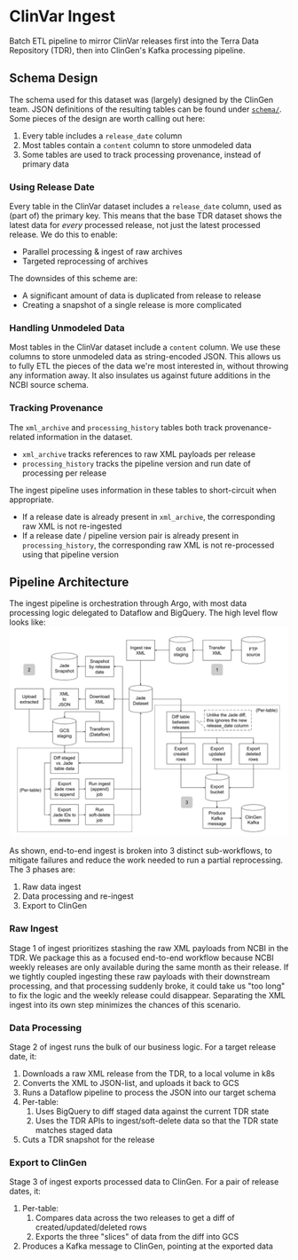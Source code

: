 # ClinVar Ingest
Batch ETL pipeline to mirror ClinVar releases first into the Terra Data Repository (TDR),
then into ClinGen's Kafka processing pipeline.

## Schema Design
The schema used for this dataset was (largely) designed by the ClinGen team. JSON
definitions of the resulting tables can be found under [`schema/`](./schema). Some
pieces of the design are worth calling out here:
1. Every table includes a `release_date` column
2. Most tables contain a `content` column to store unmodeled data
3. Some tables are used to track processing provenance, instead of primary data

### Using Release Date
Every table in the ClinVar dataset includes a `release_date` column, used as (part of)
the primary key. This means that the base TDR dataset shows the latest data for _every_
processed release, not just the latest processed release. We do this to enable:
* Parallel processing & ingest of raw archives
* Targeted reprocessing of archives

The downsides of this scheme are:
* A significant amount of data is duplicated from release to release
* Creating a snapshot of a single release is more complicated

### Handling Unmodeled Data
Most tables in the ClinVar dataset include a `content` column. We use these columns to
store unmodeled data as string-encoded JSON. This allows us to fully ETL the pieces of
the data we're most interested in, without throwing any information away. It also insulates
us against future additions in the NCBI source schema.

### Tracking Provenance
The `xml_archive` and `processing_history` tables both track provenance-related
information in the dataset.
* `xml_archive` tracks references to raw XML payloads per release
* `processing_history` tracks the pipeline version and run date of processing per release


The ingest pipeline uses information in these tables to short-circuit when appropriate.
* If a release date is already present in `xml_archive`, the corresponding raw XML is
  not re-ingested
* If a release date / pipeline version pair is already present in `processing_history`, the
  corresponding raw XML is not re-processed using that pipeline version

## Pipeline Architecture
The ingest pipeline is orchestration through Argo, with most data processing logic
delegated to Dataflow and BigQuery. The high level flow looks like:
![Architecture diagram](./ingest-flow.png)

As shown, end-to-end ingest is broken into 3 distinct sub-workflows, to mitigate
failures and reduce the work needed to run a partial reprocessing. The 3 phases are:
1. Raw data ingest
2. Data processing and re-ingest
3. Export to ClinGen

### Raw Ingest
Stage 1 of ingest prioritizes stashing the raw XML payloads from NCBI in the TDR. We package
this as a focused end-to-end workflow because NCBI weekly releases are only available during
the same month as their release. If we tightly coupled ingesting these raw payloads with their
downstream processing, and that processing suddenly broke, it could take us "too long" to fix
the logic and the weekly release could disappear. Separating the XML ingest into its own step
minimizes the chances of this scenario.

### Data Processing
Stage 2 of ingest runs the bulk of our business logic. For a target release date, it:
1. Downloads a raw XML release from the TDR, to a local volume in k8s
2. Converts the XML to JSON-list, and uploads it back to GCS
3. Runs a Dataflow pipeline to process the JSON into our target schema
4. Per-table:
   1. Uses BigQuery to diff staged data against the current TDR state
   2. Uses the TDR APIs to ingest/soft-delete data so that the TDR state
      matches staged data
5. Cuts a TDR snapshot for the release

### Export to ClinGen
Stage 3 of ingest exports processed data to ClinGen. For a pair of release dates, it:
1. Per-table:
   1. Compares data across the two releases to get a diff of created/updated/deleted rows
   2. Exports the three "slices" of data from the diff into GCS
2. Produces a Kafka message to ClinGen, pointing at the exported data




